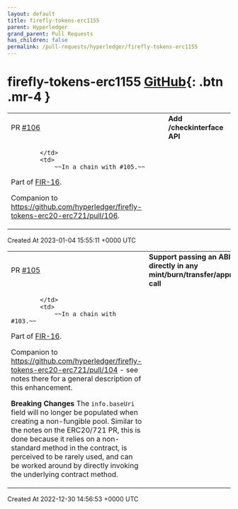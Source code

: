 ```yaml
---
layout: default
title: firefly-tokens-erc1155
parent: Hyperledger
grand_parent: Pull Requests
has_children: false
permalink: /pull-requests/hyperledger/firefly-tokens-erc1155
---
```


# firefly-tokens-erc1155 <span class="fs-3 right-align">[GitHub](https://github.com/hyperledger/firefly-tokens-erc1155){: .btn .mr-4 }</span>


<div>
    <table>
        <tr>
            <td>
                PR <a href="https://github.com/hyperledger/firefly-tokens-erc1155/pull/106" class=".btn">#106</a>
            </td>
            <td>
                <b>
                    Add /checkinterface API
                </b>
            </td>
        </tr>
        <tr>
            <td>
                
            </td>
            <td>
                ~~In a chain with #105.~~
Part of [FIR-16](https://github.com/hyperledger/firefly-fir/pull/16).

Companion to https://github.com/hyperledger/firefly-tokens-erc20-erc721/pull/106.
            </td>
        </tr>
    </table>
    <div class="right-align">
        Created At 2023-01-04 15:55:11 +0000 UTC
    </div>
</div>

<div>
    <table>
        <tr>
            <td>
                PR <a href="https://github.com/hyperledger/firefly-tokens-erc1155/pull/105" class=".btn">#105</a>
            </td>
            <td>
                <b>
                    Support passing an ABI directly in any mint/burn/transfer/approval call
                </b>
            </td>
        </tr>
        <tr>
            <td>
                
            </td>
            <td>
                ~~In a chain with #103.~~
Part of [FIR-16](https://github.com/hyperledger/firefly-fir/pull/16).

Companion to https://github.com/hyperledger/firefly-tokens-erc20-erc721/pull/104 - see notes there for a general description of this enhancement.

**Breaking Changes**
The `info.baseUri` field will no longer be populated when creating a non-fungible pool. Similar to the notes on the ERC20/721 PR, this is done because it relies on a non-standard method in the contract, is perceived to be rarely used, and can be worked around by directly invoking the underlying contract method.
            </td>
        </tr>
    </table>
    <div class="right-align">
        Created At 2022-12-30 14:56:53 +0000 UTC
    </div>
</div>

